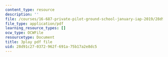 ```yaml
---
content_type: resource
description: ''
file: /courses/16-687-private-pilot-ground-school-january-iap-2019/28d91c270372962f691a75b17a2e8dc5_Th2N_rDfkDw.pdf
file_type: application/pdf
learning_resource_types: []
ocw_type: OCWFile
resourcetype: Document
title: 3play pdf file
uid: 28d91c27-0372-962f-691a-75b17a2e8dc5
---
```

